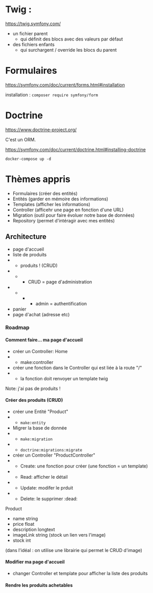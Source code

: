# Twig : 

https://twig.symfony.com/

- un fichier parent
    - qui définit des blocs avec des valeurs par défaut
- des fichiers enfants
    - qui surchargent / override les blocs du parent

# Formulaires

https://symfony.com/doc/current/forms.html#installation

installation : `composer require symfony/form`

# Doctrine

https://www.doctrine-project.org/

C'est un ORM.

https://symfony.com/doc/current/doctrine.html#installing-doctrine

`docker-compose up -d`

# Thèmes appris

- Formulaires (créer des entités)
- Entités (garder en mémoire des informations)
- Templates (afficher les informations)
- Controller (afficehr une page en fonction d'une URL)
- Migration (outil pour faire évoluer notre base de données)
- Repository (permet d'intéragir avec mes entités)

## Architecture

- page d'accueil
- liste de produits
- - produits ! (CRUD)
- - - CRUD = page d'administration
- - - - admin = authentification 
- panier
- page d'achat (adresse etc)

### Roadmap

#### Comment faire... ma page d'accueil

- créer un Controller: Home 
- - make:controller
- créer une fonction dans le Controller qui est liée à la route "/"
- - la fonction doit renvoyer un template twig 

Note: j'ai pas de produits !

#### Créer des produits (CRUD)

- créer une Entité "Product"
- - `make:entity`
- Migrer la base de donnée 
- - `make:migration`
- - `doctrine:migrations:migrate`
- créer un Controller "ProductController"
- - Create: une fonction pour créer (une fonction = un template)
- - Read: afficher le détail
- - Update: modifer le prduit
- - Delete: le supprimer :dead:

Product
- name           string 
- price          float
- description    longtext
- imageLink      string (stock un lien vers l'image)
- stock          int

(dans l'idéal : on utilise une librairie qui permet le CRUD d'image)



#### Modifier ma page d'accueil

- changer Controller et template pour afficher la liste des produits


#### Rendre les produits achetables 








